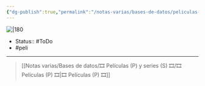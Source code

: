 ```yaml
---
{"dg-publish":true,"permalink":"/notas-varias/bases-de-datos/peliculas-p-y-series-s/p-el-castillo-en-el-cielo/"}
---
```



![|180](https://m.media-amazon.com/images/M/MV5BNDFhZmY2NTgtMzljYy00MTlhLTgyMjItNTEwZWJkYThhYzkyXkEyXkFqcGdeQXVyNTgyNTA4MjM@._V1_SX300.jpg)

- Status:: #ToDo  
- #peli 

---

> [[Notas varias/Bases de datos/🎞️ Películas (P) y series (S) 🎞️/🎞️ Películas (P) 🎞️\|🎞️ Películas (P) 🎞️]]